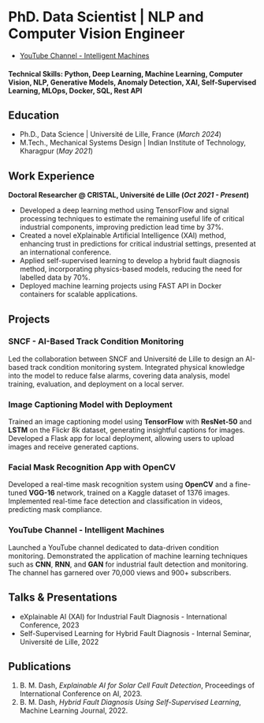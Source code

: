 # PhD. Data Scientist | NLP and Computer Vision Engineer

- [YouTube Channel - Intelligent Machines](https://www.youtube.com/channel/UCa9gErQ9AE5jT2DZLjXBIdA)

#### Technical Skills: Python, Deep Learning, Machine Learning, Computer Vision, NLP, Generative Models, Anomaly Detection, XAI, Self-Supervised Learning, MLOps, Docker, SQL, Rest API

## Education
- Ph.D., Data Science | Université de Lille, France (_March 2024_)  
- M.Tech., Mechanical Systems Design | Indian Institute of Technology, Kharagpur (_May 2021_)

## Work Experience
**Doctoral Researcher @ CRISTAL, Université de Lille (_Oct 2021 - Present_)**
- Developed a deep learning method using TensorFlow and signal processing techniques to estimate the remaining useful life of critical industrial components, improving prediction lead time by 37%.
- Created a novel eXplainable Artificial Intelligence (XAI) method, enhancing trust in predictions for critical industrial settings, presented at an international conference.
- Applied self-supervised learning to develop a hybrid fault diagnosis method, incorporating physics-based models, reducing the need for labelled data by 70%.
- Deployed machine learning projects using FAST API in Docker containers for scalable applications.

## Projects
### SNCF - AI-Based Track Condition Monitoring
Led the collaboration between SNCF and Université de Lille to design an AI-based track condition monitoring system. Integrated physical knowledge into the model to reduce false alarms, covering data analysis, model training, evaluation, and deployment on a local server.

### Image Captioning Model with Deployment
Trained an image captioning model using **TensorFlow** with **ResNet-50** and **LSTM** on the Flickr 8k dataset, generating insightful captions for images. Developed a Flask app for local deployment, allowing users to upload images and receive generated captions.

### Facial Mask Recognition App with OpenCV
Developed a real-time mask recognition system using **OpenCV** and a fine-tuned **VGG-16** network, trained on a Kaggle dataset of 1376 images. Implemented real-time face detection and classification in videos, predicting mask compliance.

### YouTube Channel - Intelligent Machines
Launched a YouTube channel dedicated to data-driven condition monitoring. Demonstrated the application of machine learning techniques such as **CNN**, **RNN**, and **GAN** for industrial fault detection and monitoring. The channel has garnered over 70,000 views and 900+ subscribers.

## Talks & Presentations
- eXplainable AI (XAI) for Industrial Fault Diagnosis - International Conference, 2023
- Self-Supervised Learning for Hybrid Fault Diagnosis - Internal Seminar, Université de Lille, 2022

## Publications
1. B. M. Dash, _Explainable AI for Solar Cell Fault Detection_, Proceedings of International Conference on AI, 2023.
2. B. M. Dash, _Hybrid Fault Diagnosis Using Self-Supervised Learning_, Machine Learning Journal, 2022.


